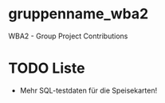 # gruppenname_wba2
WBA2 - Group Project Contributions

# TODO Liste
* Mehr SQL-testdaten für die Speisekarten!
